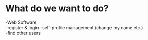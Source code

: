 # What do we want to do?  
-Web Software  
-register & login
-self-profile management (change my name etc.)  
-find other users  
